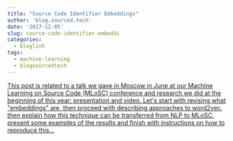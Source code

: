 ```yaml
---
title: "Source Code Identifier Embeddings"
author: 'blog.sourced.tech'
date: '2017-12-05'
slug: source-code-identifier-embeddi
categories:
  - bloglink
tags:
  - machine-learning
  - blogsourcedtech
---
```


[This post is related to a talk we gave in Moscow in June at our Machine Learning on Source Code (MLoSC) conference and research we did at the beginning of this year: presentation and video. Let's start with revising what "embeddings" are, then proceed with describing approaches to word2vec, then explain how this technique can be transferred from NLP to MLoSC, present some examples of the results and finish with instructions on how to reproduce this...<click to read more>](https://blog.sourced.tech//blog.sourced.tech/post/id2vec/)

